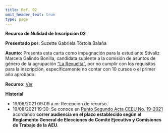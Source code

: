 ```yaml
---
title: Ref. 02
omit_header_text: true
type: page
---
```


**Recurso de Nulidad de Inscripción 02**

**Presentado por:** Suzette Gabriela Tórtola Balaña

**Asunto:** Presenta esta carta como impugnación para la estudiante Stivaliz Marcela Galindo Bonilla,
candidata suplente a la comisión de asuntos de género de la agrupación [“La Revuelta”](/agrupaciones/la-revuelta), por no cumplir con los requisitos para la inscripción, específicamente no contar con 10 cursos o el primer año aprobado. 

**Recurso**: [Ver](https://drive.google.com/drive/folders/11zoimGJXjJXM9Bcu9d6o7BY5PZGS2w87?usp=sharing)

**Historial**

* 19/08/2021 09:09 a.m: Recepción de recurso.
* 19/08/2021 19:30: Se conoce en [Punto Segundo Acta CEEU No. 19-2021](/actas/19/) acordando **correr audiencia en el plazo establecido según el Reglamento General de Elecciones de Comité Ejecutivo y Comisiones de Trabajo de la AEU**.